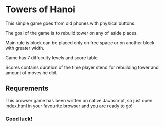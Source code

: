 # Towers of Hanoi

This simple game goes from old phones with physical buttons.

The goal of the game is to rebuild tower on any of aside places.

Main rule is block can be placed only on free space or on another block with greater width.

Game has 7 diffuculty levels and score table.

Scores contains duration of the time player stend for rebuilding tower and amount of moves he did.

## Requrements
This browser game has been written on native Javascript, so just open index.html in your favourite browser and you are ready to go!

### Good luck!
